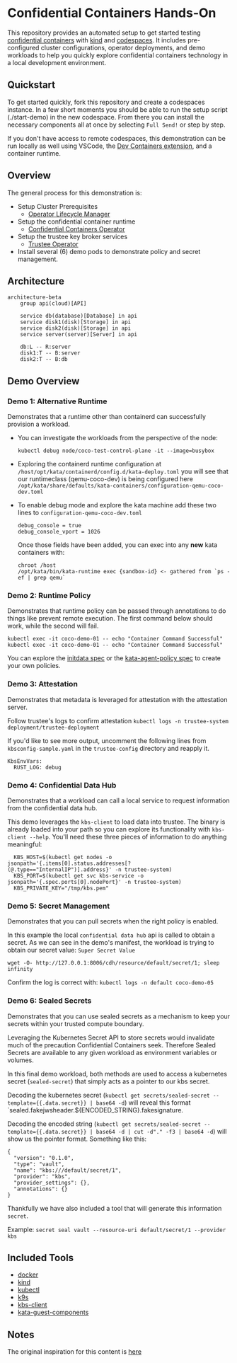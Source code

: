 # Confidential Containers Hands-On

This repository provides an automated setup to get started testing [confidential containers](https://confidentialcontainers.org/) with [kind](https://kind.sigs.k8s.io/) and [codespaces](https://docs.github.com/en/codespaces). It includes pre-configured cluster configurations, operator deployments, and demo workloads to help you quickly explore confidential containers technology in a local development environment.

## Quickstart

To get started quickly, fork this repository and create a codespaces instance. In a few short moments you should be able to run the setup script (./start-demo) in the new codespace. From there you can install the necessary components all at once by selecting `Full Send!` or step by step.

If you don't have access to remote codespaces, this demonstration can be run locally as well using VSCode, the [Dev Containers extension](https://marketplace.visualstudio.com/items?itemName=ms-vscode-remote.remote-containers), and a container runtime.

## Overview

The general process for this demonstration is:
* Setup Cluster Prerequisites
  * [Operator Lifecycle Manager](https://github.com/operator-framework/operator-lifecycle-manager)
* Setup the confidential container runtime
  * [Confidential Containers Operator](https://github.com/confidential-containers/operator)
* Setup the trustee key broker services
  * [Trustee Operator](https://github.com/confidential-containers/trustee-operator)
* Install several (6) demo pods to demonstrate policy and secret management.

## Architecture

```mermaid
architecture-beta
    group api(cloud)[API]

    service db(database)[Database] in api
    service disk1(disk)[Storage] in api
    service disk2(disk)[Storage] in api
    service server(server)[Server] in api

    db:L -- R:server
    disk1:T -- B:server
    disk2:T -- B:db
```

## Demo Overview

### Demo 1: Alternative Runtime

Demonstrates that a runtime other than containerd can successfully provision a workload.

* You can investigate the workloads from the perspective of the node: 

  `kubectl debug node/coco-test-control-plane -it --image=busybox`

* Exploring the containerd runtime configuration at `/host/opt/kata/containerd/config.d/kata-deploy.toml` you will see that our runtimeclass (qemu-coco-dev) is being configured here `/opt/kata/share/defaults/kata-containers/configuration-qemu-coco-dev.toml`

* To enable debug mode and explore the kata machine add these two lines to `configuration-qemu-coco-dev.toml`

  ```
  debug_console = true
  debug_console_vport = 1026
  ```
  Once those fields have been added, you can exec into any **new** kata containers with:

  ```
  chroot /host
  /opt/kata/bin/kata-runtime exec {sandbox-id} <- gathered from `ps -ef | grep qemu`
  ```

### Demo 2: Runtime Policy

Demonstrates that runtime policy can be passed through annotations to do things like prevent remote execution. The first command below should work, while the second will fail.

```
kubectl exec -it coco-demo-01 -- echo "Container Command Successful"
kubectl exec -it coco-demo-01 -- echo "Container Command Successful"
```

You can explore the [initdata spec](https://github.com/confidential-containers/trustee/blob/162c620fd9bcd8d6db4bb5b0a5944932a160e89f/kbs/docs/initdata.md) or the [kata-agent-policy spec](https://github.com/kata-containers/kata-containers/blob/main/docs/how-to/how-to-use-the-kata-agent-policy.md) to create your own policies.

### Demo 3: Attestation

Demonstrates that metadata is leveraged for attestation with the attestation server.

Follow trustee's logs to confirm attestation `kubectl logs -n trustee-system deployment/trustee-deployment`

If you'd like to see more output, uncomment the following lines from `kbsconfig-sample.yaml` in the `trustee-config` directory and reapply it.

  ```
  KbsEnvVars:
    RUST_LOG: debug
  ```

### Demo 4: Confidential Data Hub

Demonstrates that a workload can call a local service to request information from the confidential data hub.

This demo leverages the `kbs-client` to load data into trustee. The binary is already loaded into your path so you can explore its functionality with `kbs-client --help`. You'll need these three pieces of information to do anything meaningful:

  ```
	KBS_HOST=$(kubectl get nodes -o jsonpath='{.items[0].status.addresses[?(@.type=="InternalIP")].address}' -n trustee-system)
	KBS_PORT=$(kubectl get svc kbs-service -o jsonpath='{.spec.ports[0].nodePort}' -n trustee-system)
	KBS_PRIVATE_KEY="/tmp/kbs.pem"
  ```

### Demo 5: Secret Management

Demonstrates that you can pull secrets when the right policy is enabled.

In this example the local `confidential data hub` api is called to obtain a secret. As we can see in the demo's manifest, the workload is trying to obtain our secret value: `Super Secret Value`

  `wget -O- http://127.0.0.1:8006/cdh/resource/default/secret/1; sleep infinity`

Confirm the log is correct with: `kubectl logs -n default coco-demo-05`
  

### Demo 6: Sealed Secrets

Demonstrates that you can use sealed secrets as a mechanism to keep your secrets within your trusted compute boundary.

Leveraging the Kubernetes Secret API to store secrets would invalidate much of the precaution Confidential Containers seek. Therefore Sealed Secrets are available to any given workload as environment variables or volumes.

In this final demo workload, both methods are used to access a kubernetes secret (`sealed-secret`) that simply acts as a pointer to our kbs secret.

Decoding the kubernetes secret (`kubectl get secrets/sealed-secret --template={{.data.secret}} | base64 -d`) will reveal this format `sealed.fakejwsheader.${ENCODED_STRING}.fakesignature.

Decoding the encoded string (`kubectl get secrets/sealed-secret --template={{.data.secret}} | base64 -d | cut -d"." -f3 | base64 -d`) will show us the pointer format. Something like this:

```
{
  "version": "0.1.0",
  "type": "vault",
  "name": "kbs:///default/secret/1",
  "provider": "kbs",
  "provider_settings": {},
  "annotations": {}
}
```

Thankfully we have also included a tool that will generate this information `secret`.

Example: `secret seal vault --resource-uri default/secret/1 --provider kbs`

## Included Tools

* [docker](https://docs.docker.com/reference/cli/docker/?_gl=1*875gcq*_gcl_au*ODc5OTQ1NDA5LjE3NjAzNjI0Mjg.*_ga*MTcyNDQxODM1MS4xNzU5NzY0NTQx*_ga_XJWPQMJYHQ*czE3NjA0NzEyMzckbzEwJGcxJHQxNzYwNDcxMjQ4JGo0OSRsMCRoMA..)
* [kind](https://kind.sigs.k8s.io/)
* [kubectl](https://kubernetes.io/docs/reference/kubectl/)
* [k9s](https://github.com/derailed/k9s)
* [kbs-client](https://github.com/confidential-containers/trustee/pkgs/container/staged-images%2Fkbs-client)
* [kata-guest-components](https://github.com/confidential-containers/guest-components)

## Notes

The original inspiration for this content is [here](https://confidentialcontainers.org/blog/2024/12/03/confidential-containers-without-confidential-hardware/)